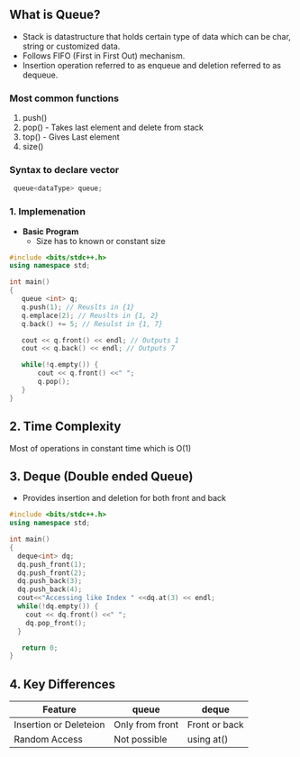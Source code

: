 ## What is Queue?

- Stack is datastructure that holds certain type of data which can be char, string or customized data.
- Follows FIFO (First in First Out) mechanism.
- Insertion operation referred to as enqueue and deletion referred to as dequeue.

### Most common functions

1. push()
2. pop() - Takes last element and delete from stack
3. top() - Gives Last element
4. size()

### Syntax to declare vector

```cpp
 queue<dataType> queue;
```

### 1. Implemenation

- **Basic Program**
  - Size has to known or constant size

```cpp
#include <bits/stdc++.h>
using namespace std;

int main()
{
   queue <int> q;
   q.push(1); // Reuslts in {1}
   q.emplace(2); // Reuslts in {1, 2}
   q.back() += 5; // Resulst in {1, 7}

   cout << q.front() << endl; // Outputs 1
   cout << q.back() << endl; // Outputs 7

   while(!q.empty()) {
       cout << q.front() <<" ";
       q.pop();
   }
}
```

## 2. Time Complexity

Most of operations in constant time which is O(1)

## 3. Deque (Double ended Queue)

- Provides insertion and deletion for both front and back

```cpp
#include <bits/stdc++.h>
using namespace std;

int main()
{
  deque<int> dq;
  dq.push_front(1);
  dq.push_front(2);
  dq.push_back(3);
  dq.push_back(4);
  cout<<"Accessing like Index " <<dq.at(3) << endl;
  while(!dq.empty()) {
    cout << dq.front() <<" ";
    dq.pop_front();
  }

   return 0;
}

```

## 4. Key Differences

| Feature                | queue           | deque         |
| ---------------------- | --------------- | ------------- |
| Insertion or Deleteion | Only from front | Front or back |
| Random Access          | Not possible    | using at()    |

